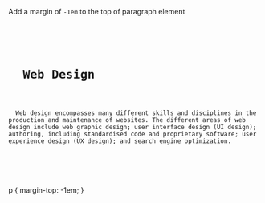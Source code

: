 Add a margin of `-1em` to the top of paragraph element

<codeblock language="css" type="exercise" testMode="fixedInput">
<code>
<panel language="html">
<h1>
  Web Design
</h1>
<p>
  Web design encompasses many different skills and disciplines in the production and maintenance of websites. The different areas of web design include web graphic design; user interface design (UI design); authoring, including standardised code and proprietary software; user experience design (UX design); and search engine optimization.
</p>
</panel>
<panel language="css">

</panel>
</code>

<solution>
p {
  margin-top: -1em;
}
</solution>
</codeblock>